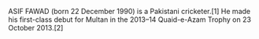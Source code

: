 ASIF FAWAD (born 22 December 1990) is a Pakistani cricketer.[1] He made his first-class debut for Multan in the 2013–14 Quaid-e-Azam Trophy on 23 October 2013.[2]
